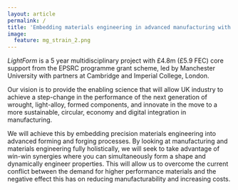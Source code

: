 ```yaml
---
layout: article
permalink: /
title: 'Embedding materials engineering in advanced manufacturing with light alloys'
image:
  feature: mg_strain_2.png
---
```


_LightForm_ is a 5 year multidisciplinary project with £4.8m (£5.9 FEC) core support from the EPSRC programme grant scheme, led by Manchester University with partners at Cambridge and Imperial College, London.

Our vision is to provide the enabling science that will allow UK industry to achieve a step-change in the performance of the next generation of wrought, light-alloy, formed components, and innovate in the move to a more sustainable, circular, economy and digital integration in manufacturing.

We will achieve this by embedding precision materials engineering into advanced forming and forging processes. By looking at manufacturing and materials engineering fully holistically, we will seek to take advantage of win-win synergies where you can simultaneously form a shape and dynamically engineer properties. This will allow us to overcome the current conflict between the demand for higher performance materials and the negative effect this has on reducing manufacturability and increasing costs.
